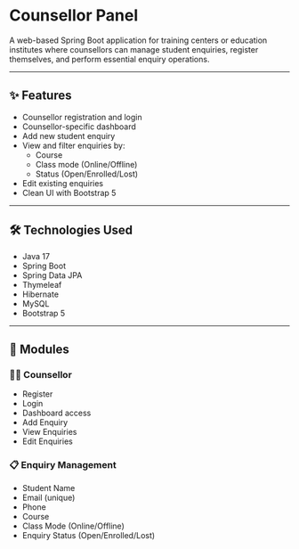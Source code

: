 # Counsellor Panel

A web-based Spring Boot application for training centers or education institutes where counsellors can manage student enquiries, register themselves, and perform essential enquiry operations.

---

## ✨ Features

- Counsellor registration and login
- Counsellor-specific dashboard
- Add new student enquiry
- View and filter enquiries by:
  - Course
  - Class mode (Online/Offline)
  - Status (Open/Enrolled/Lost)
- Edit existing enquiries
- Clean UI with Bootstrap 5

---

## 🛠️ Technologies Used

- Java 17 
- Spring Boot
- Spring Data JPA
- Thymeleaf
- Hibernate
- MySQL
- Bootstrap 5

---

## 🔑 Modules

### 🧑‍💼 Counsellor
- Register
- Login
- Dashboard access
- Add Enquiry
- View Enquiries
- Edit Enquiries

### 📋 Enquiry Management
- Student Name
- Email (unique)
- Phone
- Course
- Class Mode (Online/Offline)
- Enquiry Status (Open/Enrolled/Lost)
